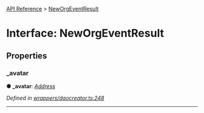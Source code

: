 [API Reference](../README.md) > [NewOrgEventResult](../interfaces/NewOrgEventResult.md)



# Interface: NewOrgEventResult


## Properties
<a id="_avatar"></a>

###  _avatar

**●  _avatar**:  *[Address](../#Address)* 

*Defined in [wrappers/daocreator.ts:248](https://github.com/daostack/arc.js/blob/42de6847/lib/wrappers/daocreator.ts#L248)*





___


